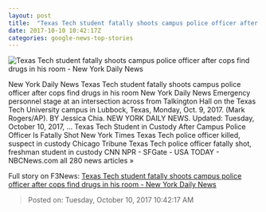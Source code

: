 ```yaml
---
layout: post
title:  "Texas Tech student fatally shoots campus police officer after cops find drugs in his room - New York Daily News"
date: 2017-10-10 10:42:17Z
categories: google-news-top-stories
---
```


![Texas Tech student fatally shoots campus police officer after cops find drugs in his room - New York Daily News](http://assets.nydailynews.com/polopoly_fs/1.3552652.1507607116!/img/httpImage/image.jpg_gen/derivatives/landscape_1200/texastech-1009-4.jpg)

New York Daily News Texas Tech student fatally shoots campus police officer after cops find drugs in his room New York Daily News Emergency personnel stage at an intersection across from Talkington Hall on the Texas Tech University campus in Lubbock, Texas, Monday, Oct. 9, 2017. (Mark Rogers/AP). BY Jessica Chia. NEW YORK DAILY NEWS. Updated: Tuesday, October 10, 2017, ... Texas Tech Student in Custody After Campus Police Officer Is Fatally Shot New York Times Texas Tech police officer killed, suspect in custody Chicago Tribune Texas Tech police officer fatally shot, freshman student in custody CNN NPR - SFGate - USA TODAY - NBCNews.com all 280 news articles »


Full story on F3News: [Texas Tech student fatally shoots campus police officer after cops find drugs in his room - New York Daily News](http://www.f3nws.com/n/bFvxV)

> Posted on: Tuesday, October 10, 2017 10:42:17 AM
